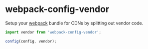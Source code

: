 # webpack-config-vendor

Setup your [webpack] bundle for CDNs by splitting out vendor code.

```javascript
import vendor from 'webpack-config-vendor';

config(config, vendor);
```

[webpack]: https://webpack.github.io
